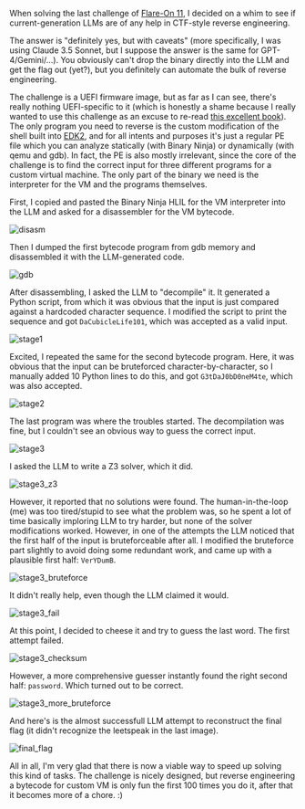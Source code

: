 When solving the last challenge of [Flare-On 11](https://cloud.google.com/blog/topics/threat-intelligence/announcing-eleventh-annual-flare-on-challenge), I decided on a whim to see if current-generation LLMs are of any help in CTF-style reverse engineering.

The answer is "definitely yes, but with caveats" (more specifically, I was using Claude 3.5 Sonnet, but I suppose the answer is the same for GPT-4/Gemini/...). You obviously can't drop the binary directly into the LLM and get the flag out (yet?), but you definitely can automate the bulk of reverse engineering.

The challenge is a UEFI firmware image, but as far as I can see, there's really nothing UEFI-specific to it (which is honestly a shame because I really wanted to use this challenge as an excuse to re-read [this excellent book](https://nostarch.com/rootkits)).
The only program you need to reverse is the custom modification of the shell built into [EDK2](https://github.com/tianocore/edk2), and for all intents and purposes it's just a regular PE file which you can analyze statically (with Binary Ninja) or dynamically (with qemu and gdb).
In fact, the PE is also mostly irrelevant, since the core of the challenge is to find the correct input for three different programs for a custom virtual machine. The only part of the binary we need is the interpreter for the VM and the programs themselves.

First, I copied and pasted the Binary Ninja HLIL for the VM interpreter into the LLM and asked for a disassembler for the VM bytecode.

![disasm](https://github.com/user-attachments/assets/5308c43c-2e5d-4b9d-a7fb-fa3b2f44bf81)

Then I dumped the first bytecode program from gdb memory and disassembled it with the LLM-generated code.

![gdb](https://github.com/user-attachments/assets/be86d7d8-c425-485e-9cd3-08caed6943d9)

After disassembling, I asked the LLM to "decompile" it. It generated a Python script, from which it was obvious that the input is just compared against a hardcoded character sequence. I modified the script to print the sequence and got `DaCubicleLife101`, which was accepted as a valid input.

![stage1](https://github.com/user-attachments/assets/a6034d91-9558-4b58-a460-62871f48fbfc)

Excited, I repeated the same for the second bytecode program. Here, it was obvious that the input can be bruteforced character-by-character, so I manually added 10 Python lines to do this, and got `G3tDaJ0bD0neM4te`, which was also accepted.

![stage2](https://github.com/user-attachments/assets/cd44122b-5f8b-4736-8acb-aa2e486de9aa)

The last program was where the troubles started. The decompilation was fine, but I couldn't see an obvious way to guess the correct input.

![stage3](https://github.com/user-attachments/assets/ab90d13a-e5a6-4904-9c8c-afec951c7bc6)

I asked the LLM to write a Z3 solver, which it did.

![stage3_z3](https://github.com/user-attachments/assets/9a556194-a875-4576-91ef-32825ec415e0)

However, it reported that no solutions were found. The human-in-the-loop (me) was too tired/stupid to see what the problem was, so he spent a lot of time basically imploring LLM to try harder, but none of the solver modifications worked. However, in one of the attempts the 
LLM noticed that the first half of the input is bruteforceable after all. I modified the bruteforce part slightly to avoid doing some redundant work, and came up with a plausible first half: `VerYDumB`.

![stage3_bruteforce](https://github.com/user-attachments/assets/bc6bcd3f-4cb6-479d-bb11-d40b98726184)

It didn't really help, even though the LLM claimed it would.

![stage3_fail](https://github.com/user-attachments/assets/da71fcc1-976f-4795-ac37-360d103846bb)

At this point, I decided to cheese it and try to guess the last word. The first attempt failed.

![stage3_checksum](https://github.com/user-attachments/assets/08ac6077-0313-4d05-9b28-0c51b93fed26)

However, a more comprehensive guesser instantly found the right second half: `password`. Which turned out to be correct.

![stage3_more_bruteforce](https://github.com/user-attachments/assets/92054f6e-a3ef-41b8-8f61-cfd4ca81a083)

And here's is the almost successfull LLM attempt to reconstruct the final flag (it didn't recognize the leetspeak in the last image).

![final_flag](https://github.com/user-attachments/assets/c48eb8d5-5e7e-4cb8-ad91-4f7368eb0c06)

All in all, I'm very glad that there is now a viable way to speed up solving this kind of tasks. The challenge is nicely designed, but reverse engineering a bytecode for custom VM is only fun the first 100 times you do it, after that it becomes more of a chore. :)
